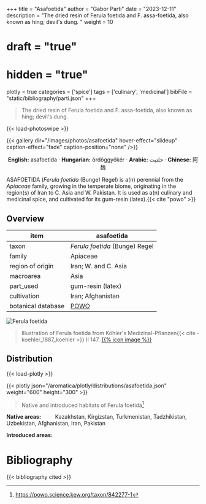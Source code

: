 +++
title = "Asafoetida"
author = "Gabor Parti"
date = "2023-12-11"
description = "The dried resin of Ferula foetida and F. assa-foetida, also known as hing; devil's dung. "
weight = 10
# draft = "true"
# hidden = "true"
plotly = true
categories = ['spice']
tags = ['culinary', 'medicinal']
bibFile = "static/bibliography/parti.json"
+++

>The dried resin of Ferula foetida and F. assa-foetida, also known as hing; devil's dung.  [<i class="fab fa-wikipedia-w"></i>](https://en.wikipedia.org/wiki/Asafoetida)

{{< load-photoswipe >}}

{{< gallery dir="/images/photos/asafoetida" hover-effect="slideup" caption-effect="fade" caption-position="none" />}}

<center>

**English:** asafoetida · **Hungarian:** ördöggyökér · **Arabic:** <span class="arabic-text" dir="rtl">حلتیت</span> · **Chinese:** <span class="traditional-chinese-text">阿魏</span>

</center>

ASAFOETIDA (*Ferula foetida* (Bunge) Regel) is a(n) perennial from the *Apiaceae* family, growing in the temperate biome, originating in the region(s) of Iran to C. Asia and W. Pakistan. It is used as a(n) culinary and medicinal spice, and cultivated for its gum-resin (latex).{{< cite "powo" >}}

## Overview

|       item       |                     asafoetida                    |
|------------------|---------------------------------------------------|
|       taxon      |           *Ferula foetida* (Bunge) Regel          |
|      family      |                      Apiaceae                     |
| region of origin |                Iran; W. and C. Asia               |
|     macroarea    |                        Asia                       |
|     part_used    |                 gum-resin (latex)                 |
|    cultivation   |                 Iran; Afghanistan                 |
|botanical database|[POWO](https://powo.science.kew.org/taxon/842277-1)|

![Ferula foetida](/images/illustrations/asafoetida.png?width=40rem "Illustration of Ferula foetida from Köhler's Medizinal-Pflanzen")

>Illustration of Ferula foetida from Köhler's Medizinal-Pflanzen{{< cite -koehler_1887_koehler >}} II 147. [{{% icon image %}}](https://www.biodiversitylibrary.org/item/10837#page/639/mode/1up)

## Distribution

{{< load-plotly >}}

{{< plotly json="/aromatica/plotly/distributions/asafoetida.json" weight="600" height="300" >}}

>Native and introduced habitats of Ferula foetida[^powo]

[^powo]: https://powo.science.kew.org/taxon/842277-1

<p style="text-align:left;">

**Native areas:** &ensp; &ensp; &ensp; Kazakhstan, Kirgizstan, Turkmenistan, Tadzhikistan, Uzbekistan, Afghanistan, Iran, Pakistan

**Introduced areas:** 

</p>



# Bibliography

{{< bibliography cited >}}

